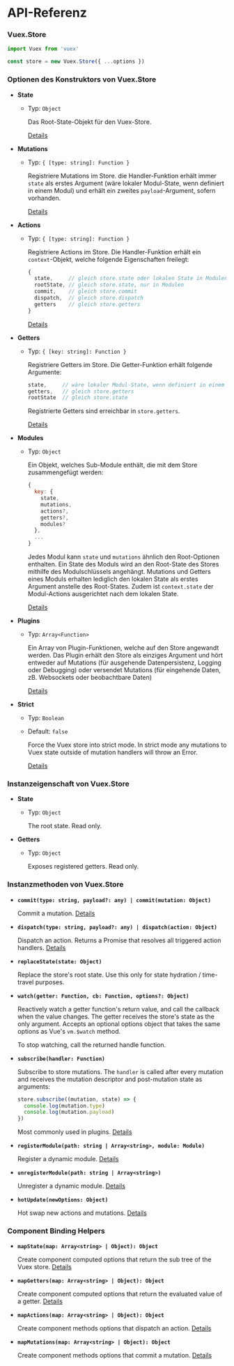 # API-Referenz

### Vuex.Store

``` js
import Vuex from 'vuex'

const store = new Vuex.Store({ ...options })
```

### Optionen des Konstruktors von Vuex.Store

- **State**

  - Typ: `Object`

    Das Root-State-Objekt für den Vuex-Store.

    [Details](state.md)

- **Mutations**

  - Typ: `{ [type: string]: Function }`

    Registriere Mutations im Store. die Handler-Funktion erhält immer `state` als erstes Argument (wäre lokaler Modul-State, wenn definiert in einem Modul) und erhält ein zweites `payload`-Argument, sofern vorhanden.

    [Details](mutations.md)

- **Actions**

  - Typ: `{ [type: string]: Function }`

    Registriere Actions im Store. Die Handler-Funktion erhält ein `context`-Objekt, welche folgende Eigenschaften freilegt:

    ``` js
    {
      state,     // gleich store.state oder lokalen State in Modulen
      rootState, // gleich store.state, nur in Modulen
      commit,    // gleich store.commit
      dispatch,  // gleich store.dispatch
      getters    // gleich store.getters
    }
    ```

    [Details](actions.md)

- **Getters**

  - Typ: `{ [key: string]: Function }`

    Registriere Getters im Store. Die Getter-Funktion erhält folgende Argumente:

    ``` js
    state,     // wäre lokaler Modul-State, wenn definiert in einem Modul
    getters,   // gleich store.getters
    rootState  // gleich store.state
    ```
    Registrierte Getters sind erreichbar in `store.getters`.

    [Details](getters.md)

- **Modules**

  - Typ: `Object`

    Ein Objekt, welches Sub-Module enthält, die mit dem Store zusammengefügt werden:

    ``` js
    {
      key: {
        state,
        mutations,
        actions?,
        getters?,
        modules?
      },
      ...
    }
    ```

    Jedes Modul kann `state` und `mutations` ähnlich den Root-Optionen enthalten. Ein State des Moduls wird an den Root-State des Stores mithilfe des Modulschlüssels angehängt. Mutations und Getters eines Moduls erhalten lediglich den lokalen State als erstes Argument anstelle des Root-States. Zudem ist `context.state` der Modul-Actions ausgerichtet nach dem lokalen State.

    [Details](modules.md)

- **Plugins**

  - Typ: `Array<Function>`

    Ein Array von Plugin-Funktionen, welche auf den Store angewandt werden. Das Plugin erhält den Store als einziges Argument und hört entweder auf Mutations (für ausgehende Datenpersistenz, Logging oder Debugging) oder versendet Mutations (für eingehende Daten, zB. Websockets oder beobachtbare Daten)

    [Details](plugins.md)

- **Strict**

  - Typ: `Boolean`
  - Default: `false`

    Force the Vuex store into strict mode. In strict mode any mutations to Vuex state outside of mutation handlers will throw an Error.

    [Details](strict.md)

### Instanzeigenschaft von Vuex.Store

- **State**

  - Typ: `Object`

    The root state. Read only.

- **Getters**

  - Typ: `Object`

    Exposes registered getters. Read only.

### Instanzmethoden von Vuex.Store

- **`commit(type: string, payload?: any) | commit(mutation: Object)`**

  Commit a mutation. [Details](mutations.md)

- **`dispatch(type: string, payload?: any) | dispatch(action: Object)`**

  Dispatch an action. Returns a Promise that resolves all triggered action handlers. [Details](actions.md)

- **`replaceState(state: Object)`**

  Replace the store's root state. Use this only for state hydration / time-travel purposes.

- **`watch(getter: Function, cb: Function, options?: Object)`**

  Reactively watch a getter function's return value, and call the callback when the value changes. The getter receives the store's state as the only argument. Accepts an optional options object that takes the same options as Vue's `vm.$watch` method.

  To stop watching, call the returned handle function.

- **`subscribe(handler: Function)`**

  Subscribe to store mutations. The `handler` is called after every mutation and receives the mutation descriptor and post-mutation state as arguments:

  ``` js
  store.subscribe((mutation, state) => {
    console.log(mutation.type)
    console.log(mutation.payload)
  })
  ```

  Most commonly used in plugins. [Details](plugins.md)

- **`registerModule(path: string | Array<string>, module: Module)`**

  Register a dynamic module. [Details](modules.md#dynamic-module-registration)

- **`unregisterModule(path: string | Array<string>)`**

  Unregister a dynamic module. [Details](modules.md#dynamic-module-registration)

- **`hotUpdate(newOptions: Object)`**

  Hot swap new actions and mutations. [Details](hot-reload.md)

### Component Binding Helpers

- **`mapState(map: Array<string> | Object): Object`**

  Create component computed options that return the sub tree of the Vuex store. [Details](state.md#the-mapstate-helper)

- **`mapGetters(map: Array<string> | Object): Object`**

  Create component computed options that return the evaluated value of a getter. [Details](getters.md#the-mapgetters-helper)

- **`mapActions(map: Array<string> | Object): Object`**

  Create component methods options that dispatch an action. [Details](actions.md#dispatching-actions-in-components)

- **`mapMutations(map: Array<string> | Object): Object`**

  Create component methods options that commit a mutation. [Details](mutations.md#commiting-mutations-in-components)
